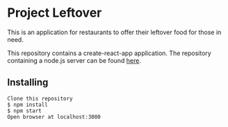 # Project Leftover

This is an application for restaurants to offer their leftover food for those in need.

This repository contains a create-react-app application. The repository containing a node.js server can be found [here](https://github.com/adelkov/leftovers-back).


## Installing


```
Clone this repository
$ npm install
$ npm start
Open browser at localhost:3000
```


